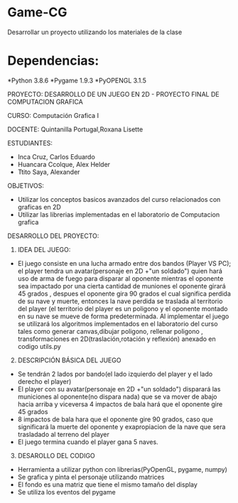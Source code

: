 

# Game-CG
Desarrollar un proyecto utilizando los materiales de la clase
# Dependencias:
 *Python 3.8.6
 *Pygame 1.9.3
 *PyOPENGL 3.1.5

PROYECTO: DESARROLLO DE UN JUEGO EN 2D - PROYECTO FINAL DE COMPUTACION GRAFICA

CURSO: Computación Grafica I

DOCENTE: Quintanilla Portugal,Roxana Lisette

ESTUDIANTES: 
- Inca Cruz, Carlos Eduardo
- Huancara Ccolque, Alex Helder
- Ttito Saya, Alexander

OBJETIVOS:

- Utilizar los conceptos basicos avanzados del curso relacionados con graficas en 2D
- Utilizar las librerias implementadas en el laboratorio de Computacion grafica

DESARROLLO DEL PROYECTO:

1. IDEA DEL JUEGO: 
- El juego consiste en una lucha armado entre dos bandos (Player VS PC); el player tendra un avatar(personaje en 2D +"un soldado") quien hará uso de arma de fuego para disparar al oponente mientras el oponente sea impactado por una cierta cantidad de muniones el oponente girará 45 grados , despues el oponente gira 90 grados el cual significa perdida de su nave y muerte, entonces la nave perdida se traslada al territorio del player (el territorio del player es un poligono y el oponente montado en su nave se mueve de forma predeterminada. Al implementar el juego se utilizará los algoritmos implementados en el laboratorio del curso tales como generar canvas,dibujar poligono, rellenar poligono , transformaciones en 2D(traslación,rotación y reflexión) anexado en codigo utils.py

2. DESCRIPCIÓN BÁSICA DEL JUEGO
- Se tendrán 2 lados por bando(el lado izquierdo del player y el lado derecho el player)
- El player con su avatar(personaje en 2D +"un soldado") disparará las municiones al oponente(no dispara nada) que se va mover de abajo hacia arriba y viceversa
4 impactos de bala hará que el oponente gire 45 grados
- 8 impactos de bala hara que el oponente gire 90 grados, caso que significará la muerte del oponente y exapropiacion de la nave que sera trasladado al terreno del player
- El juego termina cuando el player gana 5 naves.

3. DESAROLLO DEL CODIGO
- Herramienta a utilizar python con librerias(PyOpenGL, pygame, numpy)
- Se grafica y pinta el personaje utilizando matrices
- El fondo es una matriz  que tiene el mismo tamaño del display
- Se utiliza los eventos del pygame
